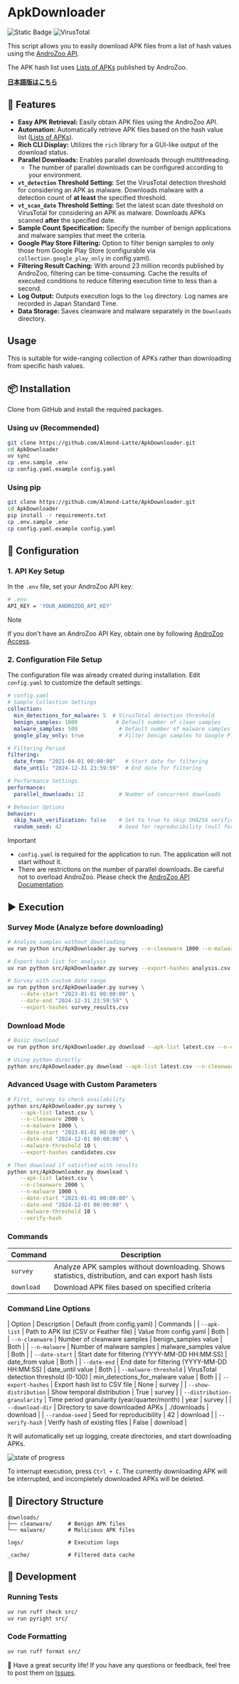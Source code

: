 # ApkDownloader

![Static Badge](https://img.shields.io/badge/Python-3.13-blue) ![VirusTotal](https://img.shields.io/badge/AndroZoo-API-orange)

This script allows you to easily download APK files from a list of hash values using the [AndroZoo API](https://androzoo.uni.lu/).

The APK hash list uses [Lists of APKs](https://androzoo.uni.lu/lists) published by AndroZoo.

[**日本語版はこちら**](README-ja.md)

## 🚀 Features

- **Easy APK Retrieval:** Easily obtain APK files using the AndroZoo API.
- **Automation:** Automatically retrieve APK files based on the hash value list ([Lists of APKs](https://androzoo.uni.lu/lists)).
- **Rich CLI Display:** Utilizes the `rich` library for a GUI-like output of the download status.
- **Parallel Downloads:** Enables parallel downloads through multithreading.
  - The number of parallel downloads can be configured according to your environment.
- **`vt_detection` Threshold Setting:** Set the VirusTotal detection threshold for considering an APK as malware. Downloads malware with a detection count of **at least** the specified threshold.
- **`vt_scan_date` Threshold Setting:** Set the latest scan date threshold on VirusTotal for considering an APK as malware. Downloads APKs scanned **after** the specified date.
- **Sample Count Specification:** Specify the number of benign applications and malware samples that meet the criteria.
- **Google Play Store Filtering:** Option to filter benign samples to only those from Google Play Store (configurable via `collection.google_play_only` in config.yaml).
- **Filtering Result Caching:** With around 23 million records published by AndroZoo, filtering can be time-consuming. Cache the results of executed conditions to reduce filtering execution time to less than a second.
- **Log Output:** Outputs execution logs to the `log` directory. Log names are recorded in Japan Standard Time.
- **Data Storage:** Saves cleanware and malware separately in the `Downloads` directory.

## Usage

This is suitable for wide-ranging collection of APKs rather than downloading from specific hash values.

## 📦 Installation

Clone from GitHub and install the required packages.

### Using uv (Recommended)
```sh
git clone https://github.com/Almond-Latte/ApkDownloader.git
cd ApkDownloader
uv sync
cp .env.sample .env
cp config.yaml.example config.yaml
```

### Using pip
```sh
git clone https://github.com/Almond-Latte/ApkDownloader.git
cd ApkDownloader
pip install -r requirements.txt
cp .env.sample .env
cp config.yaml.example config.yaml
```

## 🔑 Configuration

### 1. API Key Setup
In the `.env` file, set your AndroZoo API key:

```bash
# .env
API_KEY = 'YOUR_ANDROZOO_API_KEY'
```

> [!NOTE]
> If you don't have an AndroZoo API Key, obtain one by following [AndroZoo Access](https://androzoo.uni.lu/access).

### 2. Configuration File Setup
The configuration file was already created during installation. Edit `config.yaml` to customize the default settings:

```yaml
# config.yaml
# Sample Collection Settings
collection:
  min_detections_for_malware: 5  # VirusTotal detection threshold
  benign_samples: 1000            # Default number of clean samples
  malware_samples: 500             # Default number of malware samples
  google_play_only: true           # Filter benign samples to Google Play Store only

# Filtering Period
filtering:
  date_from: "2021-04-01 00:00:00"   # Start date for filtering
  date_until: "2024-12-31 23:59:59"  # End date for filtering

# Performance Settings
performance:
  parallel_downloads: 12           # Number of concurrent downloads

# Behavior Options
behavior:
  skip_hash_verification: false    # Set to true to skip SHA256 verification
  random_seed: 42                  # Seed for reproducibility (null for random)
```

> [!IMPORTANT]
> - `config.yaml` is required for the application to run. The application will not start without it.
> - There are restrictions on the number of parallel downloads. Be careful not to overload AndroZoo. Please check the [AndroZoo API Documentation](https://androzoo.uni.lu/api_doc).

## ▶ Execution

### Survey Mode (Analyze before downloading)
```bash
# Analyze samples without downloading
uv run python src/ApkDownloader.py survey --n-cleanware 1000 --n-malware 500

# Export hash list for analysis
uv run python src/ApkDownloader.py survey --export-hashes analysis.csv

# Survey with custom date range
uv run python src/ApkDownloader.py survey \
    --date-start "2023-01-01 00:00:00" \
    --date-end "2024-12-31 23:59:59" \
    --export-hashes survey_results.csv
```

### Download Mode
```bash
# Basic download
uv run python src/ApkDownloader.py download --apk-list latest.csv --n-cleanware 100 --n-malware 50

# Using python directly
python src/ApkDownloader.py download --apk-list latest.csv --n-cleanware 100 --n-malware 50
```

### Advanced Usage with Custom Parameters
```bash
# First, survey to check availability
python src/ApkDownloader.py survey \
    --apk-list latest.csv \
    --n-cleanware 2000 \
    --n-malware 1000 \
    --date-start "2023-01-01 00:00:00" \
    --date-end "2024-12-01 00:00:00" \
    --malware-threshold 10 \
    --export-hashes candidates.csv

# Then download if satisfied with results
python src/ApkDownloader.py download \
    --apk-list latest.csv \
    --n-cleanware 2000 \
    --n-malware 1000 \
    --date-start "2023-01-01 00:00:00" \
    --date-end "2024-12-01 00:00:00" \
    --malware-threshold 10 \
    --verify-hash
```

### Commands

| Command | Description |
|---------|-------------|
| `survey` | Analyze APK samples without downloading. Shows statistics, distribution, and can export hash lists |
| `download` | Download APK files based on specified criteria |

### Command Line Options

| Option | Description | Default (from config.yaml) | Commands |
| `--apk-list` | Path to APK list (CSV or Feather file) | Value from config.yaml | Both |
| `--n-cleanware` | Number of cleanware samples | benign_samples value | Both |
| `--n-malware` | Number of malware samples | malware_samples value | Both |
| `--date-start` | Start date for filtering (YYYY-MM-DD HH:MM:SS) | date_from value | Both |
| `--date-end` | End date for filtering (YYYY-MM-DD HH:MM:SS) | date_until value | Both |
| `--malware-threshold` | VirusTotal detection threshold (0-100) | min_detections_for_malware value | Both |
| `--export-hashes` | Export hash list to CSV file | None | survey |
| `--show-distribution` | Show temporal distribution | True | survey |
| `--distribution-granularity` | Time period granularity (year/quarter/month) | year | survey |
| `--download-dir` | Directory to save downloaded APKs | ./downloads | download |
| `--random-seed` | Seed for reproducibility | 42 | download |
| `--verify-hash` | Verify hash of existing files | False | download |

It will automatically set up logging, create directories, and start downloading APKs.

![state of progress](https://github.com/Almond-Latte/ApkDownloader/assets/147462539/ee5924a3-1f2b-400a-85e8-3b82c0139665)

To interrupt execution, press `Ctrl + C`. The currently downloading APK will be interrupted, and incompletely downloaded APKs will be deleted.

## 📁 Directory Structure

```
downloads/
├── cleanware/     # Benign APK files
└── malware/       # Malicious APK files

logs/              # Execution logs

_cache/            # Filtered data cache
```

## 🔧 Development

### Running Tests
```bash
uv run ruff check src/
uv run pyright src/
```

### Code Formatting
```bash
uv run ruff format src/
```

🙏 Have a great security life! If you have any questions or feedback, feel free to post them on [Issues](https://github.com/Almond-Latte/ApkDownloader/issues).